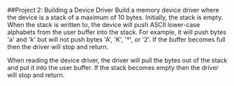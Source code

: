 ##Project 2: Building a Device Driver
Build a memory device driver where the device is a stack of a maximum of 10 bytes.  Initially, the stack is empty.  When the stack is written to, the device will push ASCII lower-case alphabets from the user buffer into the stack.  For example, it will push bytes 'a' and 'k' but will not push bytes 'A', 'K', '*', or '2'.  If the buffer becomes full then the driver will stop and return.

When reading the device driver, the driver will pull the bytes out of the stack and put it into the user buffer.  If the stack becomes empty then the driver will stop and return.

